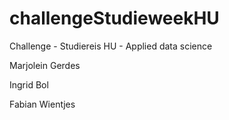 # challengeStudieweekHU
Challenge - Studiereis HU - Applied data science

Marjolein Gerdes

Ingrid Bol

Fabian Wientjes
